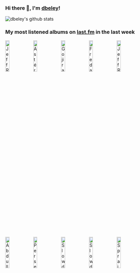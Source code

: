 ### Hi there 👋, I'm [dbeley](https://dbeley.ovh/en)!

![dbeley's github stats](https://github-readme-stats.vercel.app/api?username=dbeley)

### My most listened albums on [last.fm](https://www.last.fm/user/d_beley) in the last week

[<img src='https://lastfm.freetls.fastly.net/i/u/300x300/ebd9cfee287f66a90bd365af6b7e2cf7.jpg' width='16%' height='16%' alt='Jeff Rosenstock - WORRY.'>](https://www.last.fm/music/jeff%2brosenstock/worry.)&nbsp;
[<img src='https://lastfm.freetls.fastly.net/i/u/300x300/04dcaefd5a55412b41ae53bded77c9d4.jpg' width='16%' height='16%' alt='Astéréotypie - Aucun mec ne ressemble à Brad Pitt dans la Drôme'>](https://www.last.fm/music/ast%25c3%25a9r%25c3%25a9otypie/aucun%2bmec%2bne%2bressemble%2b%25c3%25a0%2bbrad%2bpitt%2bdans%2bla%2bdr%25c3%25b4me)&nbsp;
[<img src='https://lastfm.freetls.fastly.net/i/u/300x300/1a9f1a24a07ee6031ee76f0bdc175625.jpg' width='16%' height='16%' alt='Gojira - From Mars to Sirius'>](https://www.last.fm/music/gojira/from%2bmars%2bto%2bsirius)&nbsp;
[<img src='https://lastfm.freetls.fastly.net/i/u/300x300/95458e99e834eee83bf469b5fc283289.jpg' width='16%' height='16%' alt='Fred again.. - Actual Life 3 (January 1 - September 9 2022)'>](https://www.last.fm/music/fred%2bagain../actual%2blife%2b3%2b%2528january%2b1%2b-%2bseptember%2b9%2b2022%2529)&nbsp;
[<img src='https://lastfm.freetls.fastly.net/i/u/300x300/749c955a525f308297f71eafb58c2d71.jpg' width='16%' height='16%' alt='Jeff Rosenstock - HELLMODE'>](https://www.last.fm/music/jeff%2brosenstock/hellmode)&nbsp;
<br>
[<img src='https://lastfm.freetls.fastly.net/i/u/300x300/5147e4921562e177b43112ba0f1a8f33.jpg' width='16%' height='16%' alt='Abdullah Ibrahim Trio - Cape Town Revisited'>](https://www.last.fm/music/abdullah%2bibrahim%2btrio/cape%2btown%2brevisited)&nbsp;
[<img src='https://lastfm.freetls.fastly.net/i/u/300x300/da4bcb19d3d0dbfae5b5723204d90585.jpg' width='16%' height='16%' alt='Persefone - Metanoia'>](https://www.last.fm/music/persefone/metanoia)&nbsp;
[<img src='https://lastfm.freetls.fastly.net/i/u/300x300/4f3dd53076a4760c6394e68a3ebe9683.jpg' width='16%' height='16%' alt='Slowdive - everything is alive'>](https://www.last.fm/music/slowdive/everything%2bis%2balive)&nbsp;
[<img src='https://lastfm.freetls.fastly.net/i/u/300x300/6d2bde846a5933b29985d754166cee18.jpg' width='16%' height='16%' alt='Slowdive - Just for a Day'>](https://www.last.fm/music/slowdive/just%2bfor%2ba%2bday)&nbsp;
[<img src='https://lastfm.freetls.fastly.net/i/u/300x300/0fee759e8d2adbc4bb38c0e59c961a9d.jpg' width='16%' height='16%' alt='Sprain - The Lamb as Effigy'>](https://www.last.fm/music/sprain/the%2blamb%2bas%2beffigy)&nbsp;
<br>
